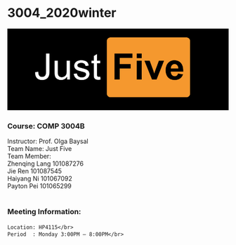# 3004_2020winter 
![alt text](team_logo.PNG)
### Course: COMP 3004B</br>
Instructor: Prof. Olga Baysal</br>
Team Name: Just Five</br>
Team Member:</br>
      Zhenqing Lang    	 101087276</br>
      Jie      Ren 	     101087545</br>
      Haiyang  Ni	 	 101067092</br>
      Payton   Pei	  	 101065299</br>
</br>
### Meeting Information:</br>
	Location: HP4115</br>
	Period 	: Monday 3:00PM – 8:00PM</br>
